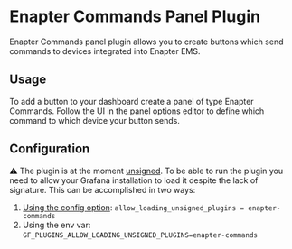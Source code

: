 # Enapter Commands Panel Plugin

Enapter Commands panel plugin allows you to create buttons which send commands
to devices integrated into Enapter EMS.

## Usage

To add a button to your dashboard create a panel of type Enapter Commands.
Follow the UI in the panel options editor to define which command to which
device your button sends.

## Configuration

⚠️ The plugin is at the moment
[unsigned](https://grafana.com/docs/grafana/latest/administration/plugin-management/#plugin-signatures).
To be able to run the plugin you need to allow your Grafana installation to
load it despite the lack of signature. This can be accomplished in two ways:

1. [Using the config option](https://grafana.com/docs/grafana/latest/setup-grafana/configure-grafana/#allow_loading_unsigned_plugins): `allow_loading_unsigned_plugins = enapter-commands`
2. Using the env var: `GF_PLUGINS_ALLOW_LOADING_UNSIGNED_PLUGINS=enapter-commands`
